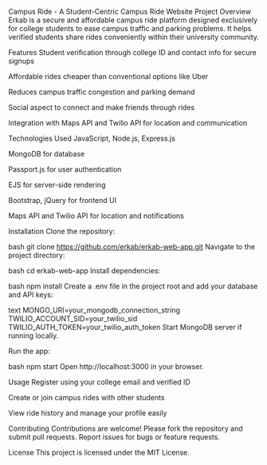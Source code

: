 Campus Ride - A Student-Centric Campus Ride Website
Project Overview
Erkab is a secure and affordable campus ride platform designed exclusively for college students to ease campus traffic and parking problems. It helps verified students share rides conveniently within their university community.

Features
Student verification through college ID and contact info for secure signups

Affordable rides cheaper than conventional options like Uber

Reduces campus traffic congestion and parking demand

Social aspect to connect and make friends through rides

Integration with Maps API and Twilio API for location and communication

Technologies Used
JavaScript, Node.js, Express.js

MongoDB for database

Passport.js for user authentication

EJS for server-side rendering

Bootstrap, jQuery for frontend UI

Maps API and Twilio API for location and notifications

Installation
Clone the repository:

bash
git clone https://github.com/erkab/erkab-web-app.git
Navigate to the project directory:

bash
cd erkab-web-app
Install dependencies:

bash
npm install
Create a .env file in the project root and add your database and API keys:

text
MONGO_URI=your_mongodb_connection_string
TWILIO_ACCOUNT_SID=your_twilio_sid
TWILIO_AUTH_TOKEN=your_twilio_auth_token
Start MongoDB server if running locally.

Run the app:

bash
npm start
Open http://localhost:3000 in your browser.

Usage
Register using your college email and verified ID

Create or join campus rides with other students

View ride history and manage your profile easily

Contributing
Contributions are welcome! Please fork the repository and submit pull requests. Report issues for bugs or feature requests.

License
This project is licensed under the MIT License.
